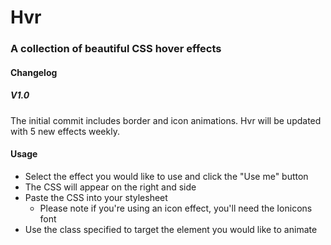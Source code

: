 # Hvr
### A collection of beautiful CSS hover effects

#### Changelog

##### V1.0
The initial commit includes border and icon animations.
Hvr will be updated with 5 new effects weekly.

#### Usage
* Select the effect you would like to use and click the "Use me" button
* The CSS will appear on the right and side
* Paste the CSS into your stylesheet
  + Please note if you're using an icon effect, you'll need the Ionicons font
* Use the class specified to target the element you would like to animate

